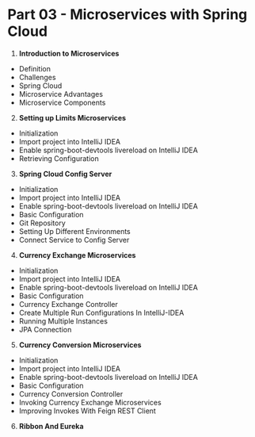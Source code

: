# Part 03 - Microservices with Spring Cloud

1. **Introduction to Microservices**
  - Definition
  - Challenges
  - Spring Cloud
  - Microservice Advantages
  - Microservice Components
2. **Setting up Limits Microservices**
  - Initialization
  - Import project into IntelliJ IDEA
  - Enable spring-boot-devtools livereload on IntelliJ IDEA
  - Retrieving Configuration
3. **Spring Cloud Config Server**
  - Initialization
  - Import project into IntelliJ IDEA
  - Enable spring-boot-devtools livereload on IntelliJ IDEA
  - Basic Configuration
  - Git Repository
  - Setting Up Different Environments
  - Connect Service to Config Server
4. **Currency Exchange Microservices**
  - Initialization
  - Import project into IntelliJ IDEA
  - Enable spring-boot-devtools livereload on IntelliJ IDEA
  - Basic Configuration
  - Currency Exchange Controller
  - Create Multiple Run Configurations In IntelliJ-IDEA
  - Running Multiple Instances
  - JPA Connection
5. **Currency Conversion Microservices**
  - Initialization
  - Import project into IntelliJ IDEA
  - Enable spring-boot-devtools livereload on IntelliJ IDEA
  - Basic Configuration
  - Currency Conversion Controller
  - Invoking Currency Exchange Microservices
  - Improving Invokes With Feign REST Client
6. **Ribbon And Eureka**
